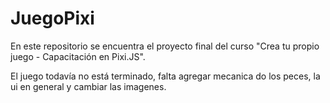 # JuegoPixi
En este repositorio se encuentra el proyecto final del curso "Crea tu propio juego - Capacitación en Pixi.JS".

El juego todavía no está terminado, falta agregar mecanica do los peces, la ui en general y cambiar las imagenes. 
